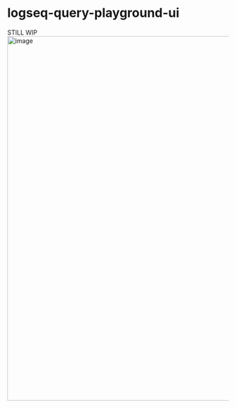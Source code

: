 # logseq-query-playground-ui

STILL WIP
<img width="829" alt="image" src="https://user-images.githubusercontent.com/584378/166872096-e440c63f-cfa0-4a37-8dac-ce9f2e319b38.png">
